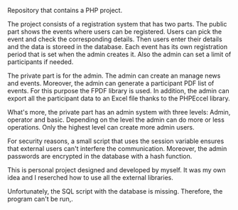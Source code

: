 Repository that contains a PHP project. 

The project consists of a registration system that has two parts. The public part shows the events where users can be registered. Users can pick the event and check the corresponding details. Then users enter their details and the data is storeed in the database. Each event has its own registration period that is set when the admin creates it. Also the admin can set a limit of participants if needed.

The private part is for the admin. The admin can create an manage news and events. Moreover, the admin can generate a participant PDF list of events. For this purpose the FPDF library is used. In addition, the admin can export all the participant data to an Excel file thanks to the PHPEccel library.

What's more, the private part has an admin system with three levels: Admin, operator and basic. Depending on the level the admin can do more or less operations. Only the highest level can create more admin users.

For security reasons, a small script that uses the session variable ensures that external users can't interfere the communication. Moreover, the admin passwords are encrypted in the database with a hash function. 

This is  personal project designed and developed by myself. It was my own idea and I reserched how to use all the external libraries.

Unfortunately, the SQL script with the database is missing. Therefore, the program can't be run,.